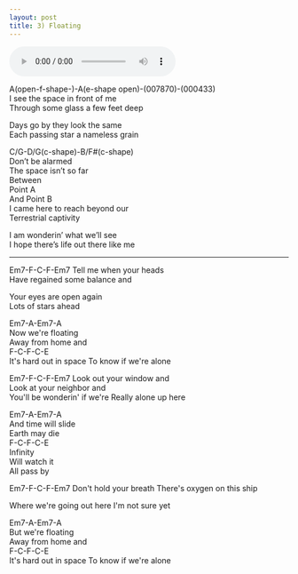 ```yaml
---
layout: post
title: 3) Floating
---
```


<audio controls>
<source src="{{ site.baseurl }}/audio/floating-draft3-2.mp3" type="audio/mpeg">
</audio>

A(open-f-shape-)-A(e-shape open)-(007870)-(000433)  
I see the space in front of me  
Through some glass a few feet deep  

Days go by they look the same  
Each passing star a nameless grain  


C/G-D/G(c-shape)-B/F#(c-shape)  
Don’t be alarmed  
The space isn’t so far  
Between  
Point A  
And Point B  
I came here to reach beyond our  
Terrestrial captivity  
 
I am wonderin’ what we’ll see  
I hope there’s life out there like me  


___________________________


Em7-F-C-F-Em7
Tell me when your heads  
Have regained some balance and 

Your eyes are open again  
Lots of stars ahead  

Em7-A-Em7-A  
Now we're floating  
Away from home and  
F-C-F-C-E  
It's hard out in space
To know if we're
alone

Em7-F-C-F-Em7
Look out your window and  
Look at your neighbor and  
You'll be wonderin' if we're
Really alone up here  

Em7-A-Em7-A  
And time will slide  
Earth may die  
F-C-F-C-E  
Infinity  
Will watch it  
All pass by  

Em7-F-C-F-Em7
Don't hold your breath
There's   oxygen on this ship

Where we're going out here
I'm not sure yet 

Em7-A-Em7-A  
But we're floating  
Away from home and  
F-C-F-C-E  
It's hard out in space
To know if we're
alone